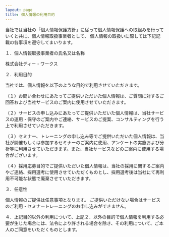 ```yaml
---
layout: page
title: 個人情報の利用目的
---
```


当社では当社の「個人情報保護方針」に従って個人情報保護への取組みを行っていくと共に、個人情報取扱事業者として、 個人情報の取扱いに際しては下記記載の各事項を遵守してまいります。

１．個人情報取扱事業者の氏名又は名称

株式会社ディー・ワークス

２．利用目的

当社では、個人情報を以下のような目的で利用させていただきます。

（１）お問い合わせにあたってご提供いただいた個人情報は、ご質問に対するご回答および当社サービスのご案内に使用させていただきます。

（２）サービスの申し込みにあたってご提供いただいた個人情報は、当社サービスの運用・保守のご案内やご連絡、サービスのご提案、コンサルティングを行う上で利用させていただきます。

（３）セミナー、トレーニングの申し込み等でご提供いただいた個人情報は、当社が開催もしくは参加するセミナーのご案内に使用、アンケートの実施および分析等に利用させていただきます。また、当社サービスなどのご案内に使用する場合がございます。

（４）採用応募目的でご提供いただいた個人情報は、当社の採用に関するご案内やご連絡、採用選考に使用させていただくものとし、採用選考後は当社にて再利用不可能な状態で廃棄させていただきます。

３．任意性

個人情報のご提供は任意事項となります。
ご提供いただけない場合はサービスのご利用・セミナートレーニングのお申し込みができません。

４．上記目的以外の利用について、上記２．以外の目的で個人情報を利用する必要が生じた場合には、法令により許される場合を除き、その利用について、ご本人のご同意をいただくものとします。
